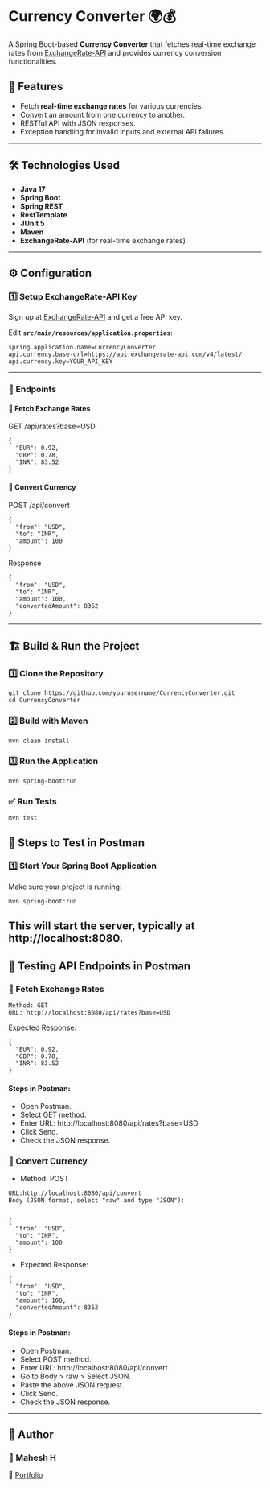  # Currency Converter 🌍💰

A Spring Boot-based **Currency Converter** that fetches real-time exchange rates from [ExchangeRate-API](https://www.exchangerate-api.com/) and provides currency conversion functionalities.

## 🚀 Features
- Fetch **real-time exchange rates** for various currencies.
- Convert an amount from one currency to another.
- RESTful API with JSON responses.
- Exception handling for invalid inputs and external API failures.

---

## 🛠️ Technologies Used
- **Java 17**
- **Spring Boot**
- **Spring REST**
- **RestTemplate**
- **JUnit 5**
- **Maven**
- **ExchangeRate-API** (for real-time exchange rates)

---
## ⚙️ Configuration

### 1️⃣ **Setup ExchangeRate-API Key**
Sign up at [ExchangeRate-API](https://www.exchangerate-api.com/) and get a free API key.

Edit **`src/main/resources/application.properties`**:
```properties
spring.application.name=CurrencyConverter
api.currency.base-url=https://api.exchangerate-api.com/v4/latest/
api.currency.key=YOUR_API_KEY
```
----
### 📌 Endpoints
#### 🔹 Fetch Exchange Rates
GET /api/rates?base=USD
```
{
  "EUR": 0.92,
  "GBP": 0.78,
  "INR": 83.52
}
```
#### 🔹 Convert Currency
POST /api/convert
```
{
  "from": "USD",
  "to": "INR",
  "amount": 100
}
```
Response
```
{
  "from": "USD",
  "to": "INR",
  "amount": 100,
  "convertedAmount": 8352
}
```
---
## 🏗️ Build & Run the Project
### 1️⃣ Clone the Repository
```
git clone https://github.com/yourusername/CurrencyConverter.git
cd CurrencyConverter
```
### 2️⃣ Build with Maven
```
mvn clean install
```
### 3️⃣ Run the Application
```
mvn spring-boot:run
```
### ✅ Run Tests
 ```
mvn test
```
## 🔹 Steps to Test in Postman
### 1️⃣ Start Your Spring Boot Application
Make sure your project is running:
 ```
mvn spring-boot:run
```
This will start the server, typically at http://localhost:8080.
---

## 📌 Testing API Endpoints in Postman
### 🔹 Fetch Exchange Rates
```
Method: GET
URL: http://localhost:8080/api/rates?base=USD
```
Expected Response:
```
{
  "EUR": 0.92,
  "GBP": 0.78,
  "INR": 83.52
}
```
####  Steps in Postman:
- Open Postman.
- Select GET method.
- Enter URL: http://localhost:8080/api/rates?base=USD
- Click Send.
- Check the JSON response.
### 🔹 Convert Currency
- Method: POST
```
URL:http://localhost:8080/api/convert
Body (JSON format, select "raw" and type "JSON"):
 
 
{
  "from": "USD",
  "to": "INR",
  "amount": 100
}

```
- Expected Response:
``` 
{
  "from": "USD",
  "to": "INR",
  "amount": 100,
  "convertedAmount": 8352
}
```
#### Steps in Postman:
- Open Postman.
- Select POST method.
- Enter URL: http://localhost:8080/api/convert
- Go to Body > raw > Select JSON.
- Paste the above JSON request.
- Click Send.
- Check the JSON response.


---
## 📝 Author
### 👤 Mahesh H
🔗 [Portfolio](https://maheshh.vercel.app/) 
